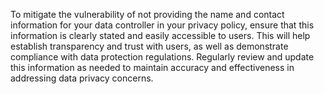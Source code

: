 To mitigate the vulnerability of not providing the name and contact information for your data controller in your privacy policy, ensure that this information is clearly stated and easily accessible to users. This will help establish transparency and trust with users, as well as demonstrate compliance with data protection regulations. Regularly review and update this information as needed to maintain accuracy and effectiveness in addressing data privacy concerns.